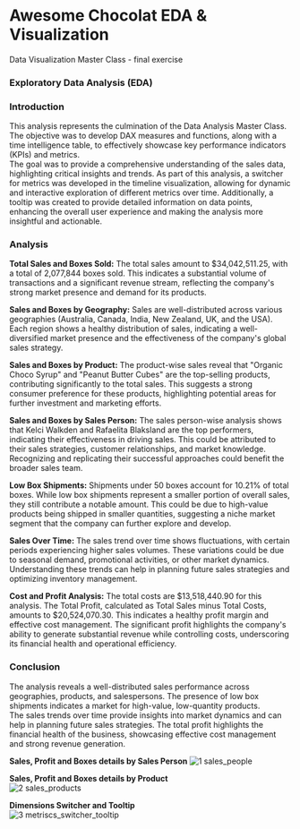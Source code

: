 # Awesome Chocolat EDA & Visualization
Data Visualization Master Class - final exercise

### Exploratory Data Analysis (EDA)
### Introduction
This analysis represents the culmination of the Data Analysis Master Class.  
The objective was to develop DAX measures and functions, along with a time intelligence table, to effectively showcase key performance indicators (KPIs) and metrics.  
The goal was to provide a comprehensive understanding of the sales data, highlighting critical insights and trends.
As part of this analysis, a switcher for metrics was developed in the timeline visualization, allowing for dynamic and interactive exploration of different metrics over time. Additionally, a tooltip was created to provide detailed information on data points, enhancing the overall user experience and making the analysis more insightful and actionable.

### Analysis
**Total Sales and Boxes Sold:** The total sales amount to $34,042,511.25, with a total of 2,077,844 boxes sold. This indicates a substantial volume of transactions and a significant revenue stream, reflecting the company's strong market presence and demand for its products.  
  
**Sales and Boxes by Geography:** Sales are well-distributed across various geographies (Australia, Canada, India, New Zealand, UK, and the USA). Each region shows a healthy distribution of sales, indicating a well-diversified market presence and the effectiveness of the company's global sales strategy.  
  
**Sales and Boxes by Product:** The product-wise sales reveal that "Organic Choco Syrup" and "Peanut Butter Cubes" are the top-selling products, contributing significantly to the total sales. This suggests a strong consumer preference for these products, highlighting potential areas for further investment and marketing efforts.  
  
**Sales and Boxes by Sales Person:** The sales person-wise analysis shows that Kelci Walkden and Rafaelita Blaksland are the top performers, indicating their effectiveness in driving sales. This could be attributed to their sales strategies, customer relationships, and market knowledge. Recognizing and replicating their successful approaches could benefit the broader sales team.  
  
**Low Box Shipments:** Shipments under 50 boxes account for 10.21% of total boxes. While low box shipments represent a smaller portion of overall sales, they still contribute a notable amount. This could be due to high-value products being shipped in smaller quantities, suggesting a niche market segment that the company can further explore and develop.  
  
**Sales Over Time:** The sales trend over time shows fluctuations, with certain periods experiencing higher sales volumes. These variations could be due to seasonal demand, promotional activities, or other market dynamics. Understanding these trends can help in planning future sales strategies and optimizing inventory management.  
  
**Cost and Profit Analysis:** The total costs are $13,518,440.90 for this analysis. The Total Profit, calculated as Total Sales minus Total Costs, amounts to $20,524,070.30. This indicates a healthy profit margin and effective cost management. The significant profit highlights the company's ability to generate substantial revenue while controlling costs, underscoring its financial health and operational efficiency.  
  
### Conclusion  
The analysis reveals a well-distributed sales performance across geographies, products, and salespersons. The presence of low box shipments indicates a market for high-value, low-quantity products.  
The sales trends over time provide insights into market dynamics and can help in planning future sales strategies. The total profit highlights the financial health of the business, showcasing effective cost management and strong revenue generation.  

  
  
**Sales, Profit and Boxes details by Sales Person**
![1 sales_people](https://github.com/user-attachments/assets/1588fd10-f38f-410b-bdc6-1cdad2a50b1b)


 

**Sales, Profit and Boxes details by Product**  
![2 sales_products](https://github.com/user-attachments/assets/6c75a1b2-5886-43a6-b937-fa63d2f22ca5)


**Dimensions Switcher and Tooltip**  
![3 metriscs_switcher_tooltip](https://github.com/user-attachments/assets/aab4b061-2cd1-479a-a154-45fa67fcdd72)



